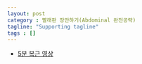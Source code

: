 ```yaml
---
layout: post
category : 빨래판 장만하기(Abdominal 완전공략)
tagline: "Supporting tagline"
tags : []
---
```


* [5분 복근 영상](https://www.youtube.com/watch?v=HHKR7rY12es)
